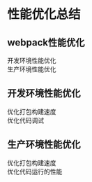 # 性能优化总结
## webpack性能优化
开发环境性能优化<br>
生产环境性能优化

## 开发环境性能优化
优化打包构建速度<br>
优化代码调试

## 生产环境性能优化
优化打包构建速度<br>
优化代码运行的性能
